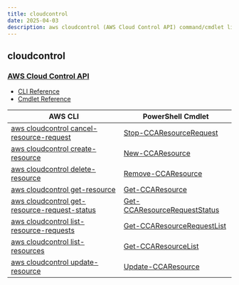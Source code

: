 ```yaml
---
title: cloudcontrol
date: 2025-04-03
description: aws cloudcontrol (AWS Cloud Control API) command/cmdlet list.
---
```


## cloudcontrol

### [AWS Cloud Control API](https://aws.amazon.com/cloudcontrolapi/)

* [CLI Reference](https://awscli.amazonaws.com/v2/documentation/api/latest/reference/cloudcontrol/index.html)
* [Cmdlet Reference](https://docs.aws.amazon.com/powershell/latest/reference/items/CloudControlApi_cmdlets.html)

|AWS CLI|PowerShell Cmdlet|
|----|----|
|[aws cloudcontrol cancel-resource-request](https://awscli.amazonaws.com/v2/documentation/api/latest/reference/cloudcontrol/cancel-resource-request.html)|[Stop-CCAResourceRequest](https://docs.aws.amazon.com/powershell/latest/reference/items/Stop-CCAResourceRequest.html)|
|[aws cloudcontrol create-resource](https://awscli.amazonaws.com/v2/documentation/api/latest/reference/cloudcontrol/create-resource.html)|[New-CCAResource](https://docs.aws.amazon.com/powershell/latest/reference/items/New-CCAResource.html)|
|[aws cloudcontrol delete-resource](https://awscli.amazonaws.com/v2/documentation/api/latest/reference/cloudcontrol/delete-resource.html)|[Remove-CCAResource](https://docs.aws.amazon.com/powershell/latest/reference/items/Remove-CCAResource.html)|
|[aws cloudcontrol get-resource](https://awscli.amazonaws.com/v2/documentation/api/latest/reference/cloudcontrol/get-resource.html)|[Get-CCAResource](https://docs.aws.amazon.com/powershell/latest/reference/items/Get-CCAResource.html)|
|[aws cloudcontrol get-resource-request-status](https://awscli.amazonaws.com/v2/documentation/api/latest/reference/cloudcontrol/get-resource-request-status.html)|[Get-CCAResourceRequestStatus](https://docs.aws.amazon.com/powershell/latest/reference/items/Get-CCAResourceRequestStatus.html)|
|[aws cloudcontrol list-resource-requests](https://awscli.amazonaws.com/v2/documentation/api/latest/reference/cloudcontrol/list-resource-requests.html)|[Get-CCAResourceRequestList](https://docs.aws.amazon.com/powershell/latest/reference/items/Get-CCAResourceRequestList.html)|
|[aws cloudcontrol list-resources](https://awscli.amazonaws.com/v2/documentation/api/latest/reference/cloudcontrol/list-resources.html)|[Get-CCAResourceList](https://docs.aws.amazon.com/powershell/latest/reference/items/Get-CCAResourceList.html)|
|[aws cloudcontrol update-resource](https://awscli.amazonaws.com/v2/documentation/api/latest/reference/cloudcontrol/update-resource.html)|[Update-CCAResource](https://docs.aws.amazon.com/powershell/latest/reference/items/Update-CCAResource.html)|

